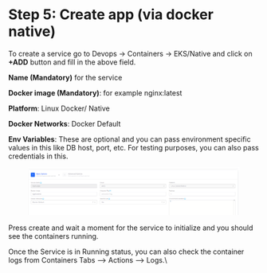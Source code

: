 # Step 5: Create app (via docker native)

To create a service go to Devops -> Containers -> EKS/Native and click on **+ADD** button and fill in the above field.

**Name (Mandatory)** for the service

**Docker image (Mandatory)**: for example nginx:latest

**Platform**: Linux Docker/ Native

**Docker Networks**: Docker Default

**Env Variables**: These are optional and you can pass environment specific values in this like DB host, port, etc. For testing purposes, you can also pass credentials in this.

<figure><img src="../../../.gitbook/assets/image (5) (3).png" alt=""><figcaption></figcaption></figure>

Press create and wait a moment for the service to initialize and you should see the containers running.

Once the Service is in Running status, you can also check the container logs from Containers Tabs --> Actions --> Logs.\
